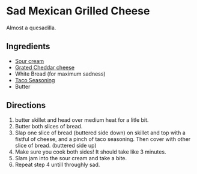 Sad Mexican Grilled Cheese
===================

Almost a quesadilla. 

## Ingredients

* [Sour cream](../condiments/sour_cream.md)
* [Grated Cheddar cheese](../mixins/cheese_traditional_us.md)
* White Bread (for maximum sadness)
* [Taco Seasoning](../seasonings/packaged_seasonings.md)
* Butter

## Directions

1. butter skillet and head over medium heat for a litle bit.
2. Butter both slices of bread.
3. Slap one slice of bread (buttered side down) on skillet and top with a fistful of cheese, and a pinch of taco seasoning. Then cover with other slice of bread. (buttered side up)
4. Make sure you cook both sides! It should take like 3 minutes.
5. Slam jam into the sour cream and take a bite.
6. Repeat step 4 untill throughly sad.

